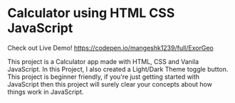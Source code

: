 # Calculator using HTML CSS JavaScript
Check out Live Demo! https://codepen.io/mangeshk1239/full/ExorGeo


This project is a Calculator app made with HTML, CSS and Vanila JavaScript.
In this Project, I also created a Light/Dark Theme toggle button.
This project is beginner friendly, if you're just getting started with JavaScript then this project will surely clear your concepts about how things work in JavaScript.

